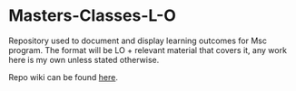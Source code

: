 # Masters-Classes-L-O

Repository used to document and display learning outcomes for Msc program. The format will be LO + relevant material that covers it, any work here is my own unless stated otherwise.

Repo wiki can be found [here](https://github.com/Maks-Drzezdzon/Working-With-Data-L-O/wiki).

